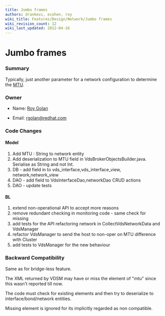 ```yaml
---
title: Jumbo frames
authors: drankevi, ecohen, roy
wiki_title: Features/Design/Network/Jumbo frames
wiki_revision_count: 12
wiki_last_updated: 2012-04-16
---
```


# Jumbo frames

### Summary

Typically, just another parameter for a network configuration to determine the [MTU](http://en.wikipedia.org/wiki/Maximum_transmission_unit).

### Owner

*   Name: [ Roy Golan](User:MyUser)

<!-- -->

*   Email: rgolan@redhat.com

### Code Changes

#### Model

1.  Add MTU : String to network entity
2.  Add deserialization to MTU field in VdsBrokerObjectsBuilder.java. Serialise as String and not Int.
3.  DB - add field in to vds_interface,vds_interface_view, network,network_view
4.  DAO - add field to VdsInterfaceDao,networkDao CRUD actions
5.  DAO - update tests

#### BL

1.  extend non-operational API to accept more reasons
2.  remove redundant checking in monitoring code - same check for missing
3.  add tests for the API refactoring network in CollectVdsNetworkData and VdsManager
4.  refactor VdsManager to send the host to non-oper on MTU difference with Cluster
5.  add tests to VdsManager for the new behaviour

### Backward Compatibility

Same as for bridge-less feature.

The XML returned by VDSM may have or miss the element of "mtu" since this wasn't reported till now.

The code must check for existing elements and then try to deserialize to interface/bond/network entities.

Missing element is ignored for its implicitly regarded as non compatible.
